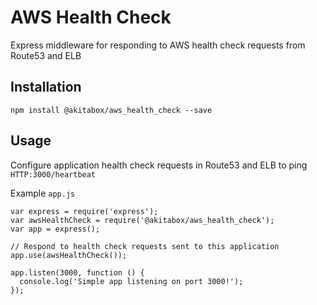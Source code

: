 # AWS Health Check
Express middleware for responding to AWS health check requests from Route53 and ELB

## Installation
`npm install @akitabox/aws_health_check --save`

## Usage

Configure application health check requests in Route53 and ELB to ping `HTTP:3000/heartbeat`

Example `app.js`
```
var express = require('express');
var awsHealthCheck = require('@akitabox/aws_health_check');
var app = express();

// Respond to health check requests sent to this application
app.use(awsHealthCheck());

app.listen(3000, function () {
  console.log('Simple app listening on port 3000!');
});

```
